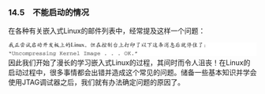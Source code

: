 ### 14.5　不能启动的情况

在各种有关嵌入式Linux的邮件列表中，经常提及这样一个问题：



![454.jpg](../images/454.jpg)
因此我们开始了漫长的学习嵌入式Linux的过程，其间时而令人沮丧！在Linux的启动过程中，很多事情都会出错并造成这个常见的问题。储备一些基本知识并学会使用JTAG调试器之后，我们就有办法确定问题的原因了。

